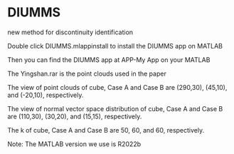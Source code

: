 # DIUMMS
new method for discontinuity identification

Double click DIUMMS.mlappinstall to install the DIUMMS app on MATLAB

Then you can find the DIUMMS app at APP-My App on your MATLAB

The Yingshan.rar is the point clouds used in the paper
 
The view of point clouds of cube, Case A and Case B are (290,30), (45,10), and (-20,10), respectively.

The view of normal vector space distribution of cube, Case A and Case B are (110,30), (30,20), and (15,15), respectively.

The k of cube, Case A and Case B are 50, 60, and 60, respectively.

Note: The MATLAB version we use is R2022b
